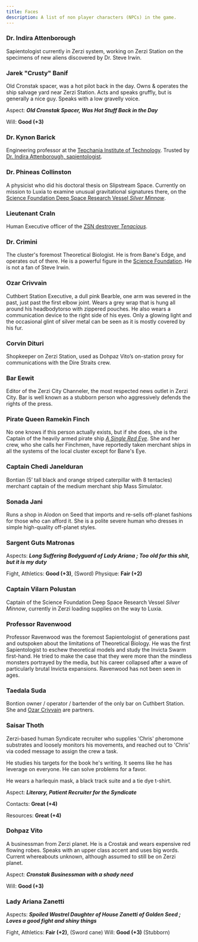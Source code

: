 ```yaml
---
title: Faces
description: A list of non player characters (NPCs) in the game.
---
```


### Dr. Indira Attenborough

Sapientologist currently in Zerzi system, working on Zerzi Station on
the specimens of new aliens discovered by Dr. Steve Irwin.

### Jarek "Crusty" Banif

Old Cronstak spacer, was a hot pilot back in the day. Owns & operates
the ship salvage yard near Zerzi Station. Acts and speaks gruffly, but
is generally a nice guy. Speaks with a low gravelly voice.

Aspect: ***Old Cronstak Spacer, Was Hot Stuff Back in the Day***

Will: **Good (+3)**

### Dr. Kynon Barick

Engineering professor at the [Tepchania Institute of Technology](factions#tepchania-institute-of-technology). Trusted
by [Dr. Indira Attenborough, sapientologist](faces#dr-indira-attenborough).

### Dr. Phineas Collinston

A physicist who did his doctoral thesis on Slipstream Space. Currently
on mission to Luxia to examine unusual gravitational signatures there,
on the [Science Foundation Deep Space Research Vessel *Silver Minnow*](ships#science-foundation-deep-space-research-vessel-silver-minnow).

### Lieutenant Craln

Human Executive officer of the [ZSN destroyer *Tenacious*](ships#zerzi-space-navy-destroyer-tenacious).

### Dr. Crimini

The cluster's foremost Theoretical Biologist. He is from Bane's Edge,
and operates out of there. He is a powerful figure in the [Science
Foundation](factions#science-foundation). He is not a fan of Steve Irwin.

### Ozar Crivvain

Cuthbert Station Executive, a dull pink Bearble, one arm was severed in
the past, just past the first elbow joint. Wears a grey wrap that is
hung all around his headbodytorso with zippered pouches. He also wears a
communication device to the right side of his eyes. Only a glowing light
and the occasional glint of silver metal can be seen as it is mostly
covered by his fur.

### Corvin Dituri

Shopkeeper on Zerzi Station, used as Dohpaz Vito’s on-station proxy for communications with the Dire Straits crew.

### Bar Eewit

Editor of the Zerzi City Channeler, the most respected news outlet in Zerzi City. Bar is well known as a stubborn person who aggressively defends the rights of the press.

### Pirate Queen Ramekin Finch

No one knows if this person actually exists, but if she does, she is the
Captain of the heavily armed pirate ship [*A Single Red Eye*](ships#a-single-red-eye). She and her
crew, who she calls her Finchmen, have reportedly taken merchant ships
in all the systems of the local cluster except for Bane's Eye.

### Captain Chedi Janelduran

Bontian (5’ tall black and orange striped caterpillar with 8 tentacles) merchant captain of the medium merchant ship Mass Simulator.

### Sonada Jani

Runs a shop in Alodon on Seed that imports and re-sells off-planet fashions for those who can afford it. She is a polite
severe human who dresses in simple high-quality off-planet styles.

### Sargent Guts Matronas

Aspects: **_Long Suffering Bodyguard of Lady Ariana ; Too old for this shit, but it is my duty_**

Fight, Athletics: **Good (+3)**, (Sword)
Physique: **Fair (+2)**

### Captain Vilarn Polustan

Captain of the Science Foundation Deep Space Research Vessel *Silver
Minnow*, currently in Zerzi loading supplies on the way to Luxia.

### Professor Ravenwood

Professor Ravenwood was the foremost Sapientologist of generations past
and outspoken about the limitations of Theoretical Biology. He was the
first Sapientologist to eschew theoretical models and study the Invicta
Swarm first-hand. He tried to make the case that they were more than the
mindless monsters portrayed by the media, but his career collapsed after
a wave of particularly brutal Invicta expansions. Ravenwood has not been
seen in ages.

### Taedala Suda

Bontion owner / operator / bartender of the only bar on Cuthbert
Station. She and [Ozar Crivvain](#ozar-crivvain) are partners.

### Saisar Thoth

Zerzi-based human Syndicate recruiter who supplies 'Chris' pheromone
substrates and loosely monitors his movements, and reached out to
'Chris' via coded message to assign the crew a task.

He studies his targets for the book he's writing. It seems like he has
leverage on everyone. He can solve problems for a favor.

He wears a harlequin mask, a black track suite and a tie dye t-shirt.

Aspect: ***Literary, Patient Recruiter for the Syndicate***

Contacts: **Great (+4)**

Resources: **Great (+4)**

### Dohpaz Vito

A businessman from Zerzi planet. He is a Crostak and wears expensive red
flowing robes. Speaks with an upper class accent and uses big words.
Current whereabouts unknown, although assumed to still be on Zerzi
planet.

Aspect: ***Cronstak Businessman with a shady need***

Will: **Good (+3)**

### Lady Ariana Zanetti
Aspects: **_Spoiled Wastrel Daughter of House Zanetti of Golden Seed ; Loves a good fight and shiny things_**

Fight, Athletics: **Fair (+2)**, (Sword cane)
Will: **Good (+3)** (Stubborn)
